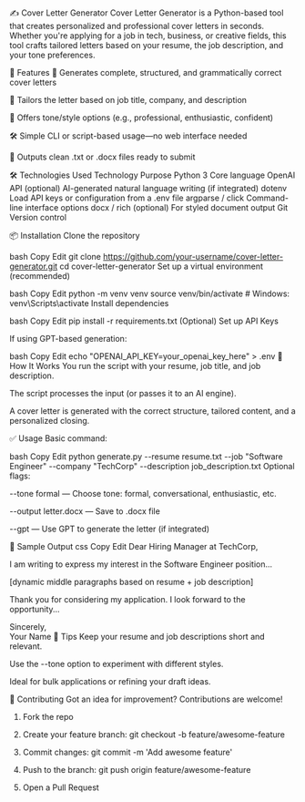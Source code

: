 ✍️ Cover Letter Generator
Cover Letter Generator is a Python-based tool that creates personalized and professional cover letters in seconds. Whether you're applying for a job in tech, business, or creative fields, this tool crafts tailored letters based on your resume, the job description, and your tone preferences.

🚀 Features
📄 Generates complete, structured, and grammatically correct cover letters

🧠 Tailors the letter based on job title, company, and description

💬 Offers tone/style options (e.g., professional, enthusiastic, confident)

🛠️ Simple CLI or script-based usage—no web interface needed

📝 Outputs clean .txt or .docx files ready to submit

🛠️ Technologies Used
Technology	Purpose
Python 3	Core language
OpenAI API (optional)	AI-generated natural language writing (if integrated)
dotenv	Load API keys or configuration from a .env file
argparse / click	Command-line interface options
docx / rich (optional)	For styled document output
Git	Version control

📦 Installation
Clone the repository

bash
Copy
Edit
git clone https://github.com/your-username/cover-letter-generator.git
cd cover-letter-generator
Set up a virtual environment (recommended)

bash
Copy
Edit
python -m venv venv
source venv/bin/activate   # Windows: venv\Scripts\activate
Install dependencies

bash
Copy
Edit
pip install -r requirements.txt
(Optional) Set up API Keys

If using GPT-based generation:

bash
Copy
Edit
echo "OPENAI_API_KEY=your_openai_key_here" > .env
🧠 How It Works
You run the script with your resume, job title, and job description.

The script processes the input (or passes it to an AI engine).

A cover letter is generated with the correct structure, tailored content, and a personalized closing.

✅ Usage
Basic command:

bash
Copy
Edit
python generate.py --resume resume.txt --job "Software Engineer" --company "TechCorp" --description job_description.txt
Optional flags:

--tone formal — Choose tone: formal, conversational, enthusiastic, etc.

--output letter.docx — Save to .docx file

--gpt — Use GPT to generate the letter (if integrated)

📝 Sample Output
css
Copy
Edit
Dear Hiring Manager at TechCorp,

I am writing to express my interest in the Software Engineer position...

[dynamic middle paragraphs based on resume + job description]

Thank you for considering my application. I look forward to the opportunity...

Sincerely,  
Your Name
📌 Tips
Keep your resume and job descriptions short and relevant.

Use the --tone option to experiment with different styles.

Ideal for bulk applications or refining your draft ideas.

🤝 Contributing
Got an idea for improvement? Contributions are welcome!

1. Fork the repo

2. Create your feature branch: git checkout -b feature/awesome-feature

3. Commit changes: git commit -m 'Add awesome feature'

4. Push to the branch: git push origin feature/awesome-feature

5. Open a Pull Request

